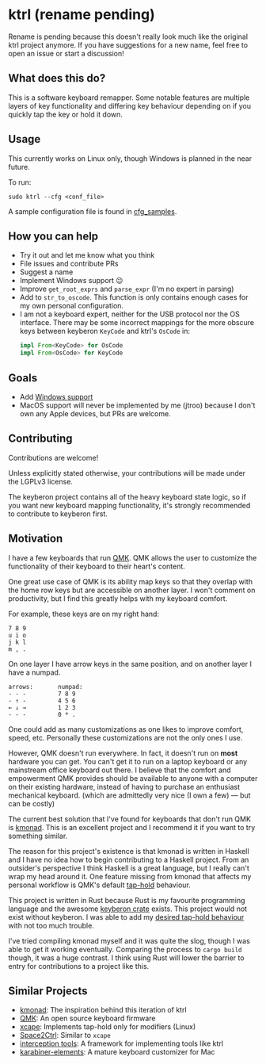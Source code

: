 # ktrl (rename pending)

Rename is pending because this doesn't really look much like the original ktrl
project anymore. If you have suggestions for a new name, feel free to open an
issue or start a discussion!

## What does this do?

This is a software keyboard remapper. Some notable features are multiple layers
of key functionality and differing key behaviour depending on if you quickly
tap the key or hold it down.

## Usage

This currently works on Linux only, though Windows is planned in the near
future.

To run:

    sudo ktrl --cfg <conf_file>

A sample configuration file is found in [cfg_samples](./cfg_samples/jtroo.kbd).

## How you can help

- Try it out and let me know what you think
- File issues and contribute PRs
- Suggest a name
- Implement Windows support 😉
- Improve `get_root_exprs` and `parse_expr` (I'm no expert in parsing)
- Add to `str_to_oscode`. This function is only contains enough cases for my
  own personal configuration.
- I am not a keyboard expert, neither for the USB protocol nor the OS interface.
  There may be some incorrect mappings for the more obscure keys between keyberon
  `KeyCode` and ktrl's `OsCode` in:
  ```rust
  impl From<KeyCode> for OsCode
  impl From<OsCode> for KeyCode
  ```

## Goals

- Add [Windows support](https://github.com/jtroo/ktrl/issues/2)
- MacOS support will never be implemented by me (jtroo) because I don't own
  any Apple devices, but PRs are welcome.

## Contributing

Contributions are welcome!

Unless explicitly stated otherwise, your contributions will be made under the
LGPLv3 license.

The keyberon project contains all of the heavy keyboard state logic, so if you
want new keyboard mapping functionality, it's strongly recommended to
contribute to keyberon first.

## Motivation

I have a few keyboards that run [QMK](https://docs.qmk.fm/#/). QMK allows the
user to customize the functionality of their keyboard to their heart's content.

One great use case of QMK is its ability map keys so that they overlap with the
home row keys but are accessible on another layer. I won't comment on
productivity, but I find this greatly helps with my keyboard comfort.

For example, these keys are on my right hand:

    7 8 9
    u i o
    j k l
    m , .

On one layer I have arrow keys in the same position, and on another layer I
have a numpad.

    arrows:       numpad:
    - - -         7 8 9
    - ↑ -         4 5 6
    ← ↓ →         1 2 3
    - - -         0 * .

One could add as many customizations as one likes to improve comfort, speed,
etc. Personally these customizations are not the only ones I use.

However, QMK doesn't run everywhere. In fact, it doesn't run on **most**
hardware you can get. You can't get it to run on a laptop keyboard or any
mainstream office keyboard out there. I believe that the comfort and
empowerment QMK provides should be available to anyone with a computer on
their existing hardware, instead of having to purchase an enthusiast mechanical
keyboard. (which are admittedly very nice (I own a few) — but can be costly)

The current best solution that I've found for keyboards that don't run QMK is
[kmonad](https://github.com/david-janssen/kmonad). This is an excellent project
and I recommend it if you want to try something similar.

The reason for this project's existence is that kmonad is written in Haskell
and I have no idea how to begin contributing to a Haskell project. From an
outsider's perspective I think Haskell is a great language, but I really can't
wrap my head around it. One feature missing from kmonad that affects my
personal workflow is QMK's default
[tap-hold](https://docs.qmk.fm/#/tap_hold?id=tapping-force-hold) behaviour.

This project is written in Rust because Rust is my favourite programming
language and the awesome [keyberon crate](https://github.com/TeXitoi/keyberon)
exists. This project would not exist without keyberon. I was able to add my
[desired tap-hold behaviour](https://github.com/TeXitoi/keyberon/pull/85) with
not too much trouble.

I've tried compiling kmonad myself and it was quite the slog, though I was able
to get it working eventually. Comparing the process to `cargo build` though, it
was a huge contrast. I think using Rust will lower the barrier to entry for
contributions to a project like this.

## Similar Projects
- [kmonad](https://github.com/david-janssen/kmonad): The inspiration behind this iteration of ktrl
- [QMK](https://docs.qmk.fm/#/): An open source keyboard firmware
- [xcape](https://github.com/alols/xcape): Implements tap-hold only for modifiers (Linux)
- [Space2Ctrl](https://github.com/r0adrunner/Space2Ctrl): Similar to `xcape`
- [interception tools](https://gitlab.com/interception/linux/tools): A framework for implementing tools like ktrl
- [karabiner-elements](https://karabiner-elements.pqrs.org/): A mature keyboard customizer for Mac
